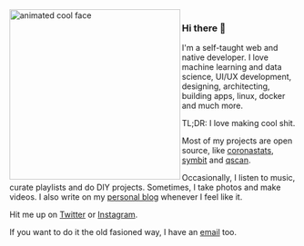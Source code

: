 <img src="https://i.imgur.com/68mbMBg.gif" align="left" width="300" alt="animated cool face" />

### Hi there 👋

I'm a self-taught web and native developer. I love machine learning and data science, UI/UX development, designing, architecting, building apps, linux, docker and much more.

TL;DR: I love making cool shit.

Most of my projects are open source, like [coronastats](https://github.com/raphtlw/coronastats), [symbit](https://github.com/raphtlw/symbit) and [qscan](https://github.com/raphtlw/qscan).

Occasionally, I listen to music, curate playlists and do DIY projects. Sometimes, I take photos and make videos. I also write on my [personal blog](https://raph.codes/blog) whenever I feel like it.

Hit me up on [Twitter](https://twitter.com/raphtlw) or [Instagram](https://instagram.com/raphtlw).

If you want to do it the old fasioned way, I have an [email](mailto:raphpb1912@gmail.com) too.
